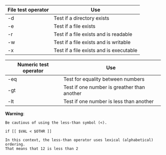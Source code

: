 | File test operator    | Use                                           |
| ---                   | -----------                                   |
| -d                    | Test if a directory exists                    |
| -e                    | Test if a file exists                         |
| -r                    | Test if a file exists and is readable         |
| -w                    | Test if a file exists and is writable         |
| -x                    | Test if a file exists and is executable       |


| Numeric test operator | Use                                           |
| ---                   | -----------                                   |
| -eq                   | Test for equality between numbers             |
| -gt                   | Test if one number is greather than another   |
| -lt                   | Test if one number is less than another       |


**Warning**:
```
Be cautious of using the less-than symbol (<). 

if [[ $VAL < $OTHR ]]

In this context, the less-than operator uses lexical (alphabetical) ordering.
That means that 12 is less than 2
```
